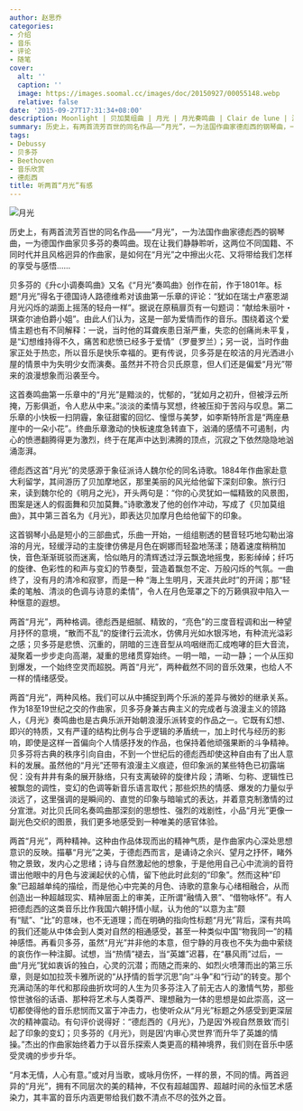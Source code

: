 ```yaml
---
author: 赵思乔
categories:
- 介绍
- 音乐
- 评论
- 随笔
cover:
  alt: ''
  caption: ''
  image: https://images.soomal.cc/images/doc/20150927/00055148.webp
  relative: false
date: '2015-09-27T17:31:34+08:00'
description: Moonlight | 贝加莫组曲 | 月光 | 月光奏鸣曲 | Clair de lune | 源自：中国音乐学网  | 版权：转载 |  平均/总评分：10.00/120
summary: 历史上，有两首流芳百世的同名作品――“月光”，一为法国作曲家德彪西的钢琴曲，一为德国作曲家贝多芬的奏鸣曲。现在让我们静静聆听，这两位不同国籍、不同时代并且风格迥异的作曲家，是如何在“月光”之中擦出火花、又将带给我们怎样的享受与感悟……
tags:
- Debussy
- 贝多芬
- Beethoven
- 音乐欣赏
- 德彪西
title: 听两首“月光”有感
---
```


![月光](https://images.soomal.cc/images/doc/20150927/00055148.webp)





历史上，有两首流芳百世的同名作品――“月光”，一为法国作曲家德彪西的钢琴曲，一为德国作曲家贝多芬的奏鸣曲。现在让我们静静聆听，这两位不同国籍、不同时代并且风格迥异的作曲家，是如何在“月光”之中擦出火花、又将带给我们怎样的享受与感悟……

贝多芬的《升c小调奏鸣曲》又名《“月光”奏鸣曲》创作在前，作于1801年。标题“月光”得名于德国诗人路德维希对该曲第一乐章的评论：“犹如在瑞士卢塞恩湖月光闪烁的湖面上摇荡的轻舟一样”。据说在原稿扉页有一句题词：“献给朱丽叶・琪查尔迪伯爵小姐”。由此人们认为，这是一部为爱情而作的音乐。围绕着这个爱情主题也有不同解释：一说，当时他的耳聋疾患日渐严重，失恋的创痛尚未平复，是“幻想维持得不久，痛苦和悲愤已经多于爱情”（罗曼罗兰）；另一说，当时作曲家正处于热恋，所以音乐是快乐幸福的。更有传说，贝多芬是在皎洁的月光洒进小屋的情景中为失明少女而演奏。虽然并不符合贝氏原意，但人们还是偏爱“月光”带来的浪漫想象而沿袭至今。







这首奏鸣曲第一乐章中的“月光”是黯淡的，忧郁的，“犹如月之初升，但被浮云所掩，万影俱逝，令人悲从中来。”淡淡的柔情与冥想，终被压抑于苦闷与叹息。第二乐章的小快板一扫阴霾，象征甜蜜的回忆、憧憬与美梦，如李斯特所言是“两座悬崖中的一朵小花”。终曲乐章激动的快板速度急转直下，汹涌的感情不可遏制，内心的愤懑翻腾得更为激烈，终于在尾声中达到沸腾的顶点，沉寂之下依然隐隐地汹涌澎湃。

德彪西这首“月光”的灵感源于象征派诗人魏尔伦的同名诗歌。1884年作曲家赴意大利留学，其间游历了贝加摩地区，那里美丽的风光给他留下深刻印象。旅行归来，读到魏尔伦的《明月之光》，开头两句是：“你的心灵犹如一幅精致的风景图，图案是迷人的假面舞和贝加莫舞。”诗歌激发了他的创作冲动，写成了《贝加莫组曲》，其中第三首名为《月光》，即表达贝加摩月色给他留下的印象。

这首钢琴小品是短小的三部曲式，乐曲一开始，一组组剔透的琶音轻巧地勾勒出溶溶的月光，轻缓浮动的主旋律仿佛是月色在婀娜而轻盈地荡漾；随着速度稍稍加快，音色渐渐斑驳而迷离，恰似皓月的清辉透过浮云飘逸地摇曳，影影绰绰；纤巧的旋律、色彩性的和声与变幻的节奏型，营造着飘忽不定、万般闪烁的气氛。一曲终了，没有月的清冷和寂寥，而是一种 “海上生明月，天涯共此时”的开阔；那“轻柔的笔触、清淡的色调与诗意的柔情”，令人在月色笼罩之下的万籁俱寂中陷入一种惬意的遐想。



两首“月光”，两种格调。德彪西是细腻、精致的，“亮色”的三度音程调和出一种望月抒怀的意境，“散而不乱”的旋律行云流水，仿佛月光如水银泻地，有种流光溢彩之感；贝多芬是悲愤、沉重的，阴暗的三连音型从呜咽继而汇成咆哮的巨大音流，凝聚着一步步走向高潮，凝重的思绪贯穿始终。一明一暗，一动一静；一个从压抑到爆发，一个始终空灵而超脱。两首“月光”，两种截然不同的音乐效果，也给人不一样的情绪感受。

两首“月光”，两种风格。我们可以从中捕捉到两个乐派的差异与微妙的继承关系。作为18至19世纪之交的作曲家，贝多芬身兼古典主义的完成者与浪漫主义的领路人，《月光》奏鸣曲也是古典乐派开始朝浪漫乐派转变的作品之一。它既有幻想、即兴的特质，又有严谨的结构比例与合乎逻辑的矛盾统一，加上时代与经历的影响，即使是这样一首偏向个人情感抒发的作品，也保持着他顽强果断的斗争精神。贝多芬将古典的秩序引向自由，不到一个世纪后的德彪西却使这种自由有了出人意料的发展。虽然他的“月光”还带有浪漫主义痕迹，但印象派的某些特色已初露端倪：没有井井有条的展开脉络，只有支离破碎的旋律片段；清晰、匀称、逻辑性已被飘忽的调性，变幻的色调等新音乐语言取代；那些炽热的情感、爆发的力量似乎淡远了，这里强调的是瞬间的、直觉的印象与暗喻式的表达，并着意克制激情的过分宣泄。对比贝氏同名奏鸣曲那深刻的思想性、强烈的戏剧性，小品“月光”更像一副光色交织的图景，我们更多地感受到一种唯美的感官体验。　

两首“月光”，两种精神。这种由作品体现而出的精神气质，是作曲家内心深处思想意识的反映。描摹“月光”之美，于德彪西而言，是诵诗之余兴、望月之抒怀，睹外物之景致，发内心之思绪；诗与自然激起他的想象，于是他用自己心中流淌的音符谱出他眼中的月色与波澜起伏的心情，留下他此时此刻的“印象”。然而这种“印象”已超越单纯的描绘，而是他心中完美的月色、诗歌的意象与心绪相融合，从而创造出一种超越现实、精神层面上的审美，正所谓“融情入景”、“借物咏怀”。有人把德彪西的这类音乐比作我国六朝抒情小赋，认为他的“以意为主”颇有“赋”、“比”的意味，也不无道理；而在明确的指向性标题“月光”背后，深有共鸣的我们还能从中体会到人类对自然的相通感受，甚至一种类似中国“物我同一”的精神感悟。再看贝多芬，虽然“月光”并非他的本意，但宁静的月夜也不失为曲中萦绕的哀伤作一种注脚。试想，当“热情”褪去，当“英雄”迟暮，在“暴风雨”过后，一曲“月光”犹如衷诉的独白，心灵的沉潜；而随之而来的、如烈火喷薄而出的第三乐章，则是如加拉茨卡雅所说的“从抒情的哲学沉思”向“斗争”和“行动”的转变。那个充满动荡的年代和那段曲折坎坷的人生为贝多芬注入了前无古人的激情气势，那些惊世骇俗的话语、那种将艺术与人类尊严、理想融为一体的思想是如此崇高，这一切都使得他的音乐悲悯而又富于冲击力，也使听众从“月光”标题之外感受到更深层次的精神震动。有句评价说得好：“德彪西的《月光》，乃是因‘外视自然景致’而引起了印象的变幻；贝多芬的《月光》，则是因‘内审心灵世界’而升华了英雄的情操。”杰出的作曲家始终着力于以音乐探索人类更高的精神境界，我们则在音乐中感受灵魂的步步升华。

“月本无情，人心有意。”或对月当歌，或咏月伤怀，一样的景，不同的情。两首迥异的“月光”，拥有不同层次的美的精神，不仅有超越国界、超越时间的永恒艺术感染力，其丰富的音乐内涵更带给我们数不清点不尽的弦外之音。